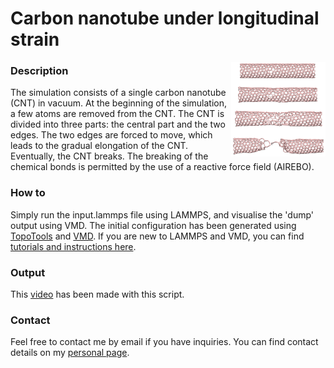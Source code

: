 # Carbon nanotube under longitudinal strain

<img align="right" width="30%" src="cnt-under-deformation.png">

### Description

The simulation consists of a single carbon nanotube (CNT) in vacuum. At the beginning of the simulation, a few atoms are removed from the CNT. The CNT is divided into three parts: the central part and the two edges. The two edges are forced to move, which leads to the gradual elongation of the CNT. Eventually, the CNT breaks. The breaking of the chemical bonds is permitted by the use of a reactive force field (AIREBO). 

### How to

Simply run the input.lammps file using LAMMPS, and visualise the 'dump' output using VMD. The initial configuration has been generated using [TopoTools](https://sites.google.com/site/akohlmey/software/topotools) and [VMD](https://www.ks.uiuc.edu/Research/vmd/). If you are new to LAMMPS and VMD, you can find [tutorials and instructions here](https://lammpstutorials.github.io/).

### Output

This [video](https://www.youtube.com/watch?v=f1ve1j3yA6w) has been made with this script.

### Contact

Feel free to contact me by email if you have inquiries. You can find contact details on my [personal page](https://simongravelle.github.io/).
